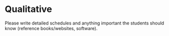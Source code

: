 # Qualitative

Please write detailed schedules and anything important the students should know (reference books/websites, software).